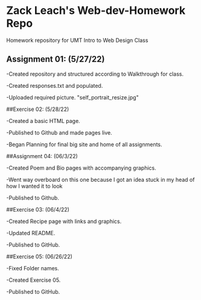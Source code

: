 # Zack Leach's Web-dev-Homework Repo

Homework repository for UMT Intro to Web Design Class


## Assignment 01:  (5/27/22)

-Created repository and structured according to Walkthrough for class.

-Created responses.txt and populated.

-Uploaded required picture. "self_portrait_resize.jpg"


##Exercise 02: (5/28/22)

-Created a basic HTML page.

-Published to Github and made pages live.

-Began Planning for final big site and home of all assignments.


##Assignment 04:  (06/3/22)

-Created Poem and Bio pages with accompanying graphics.

-Went way overboard on this one because I got an idea stuck in my head of how I wanted it to look

-Published to Github.


##Exercise 03:  (06/4/22)

-Created Recipe page with links and graphics.

-Updated README.

-Published to GitHub.


##Exercise 05: (06/26/22)

-Fixed Folder names.

-Created Exercise 05.

-Published to GitHub.
